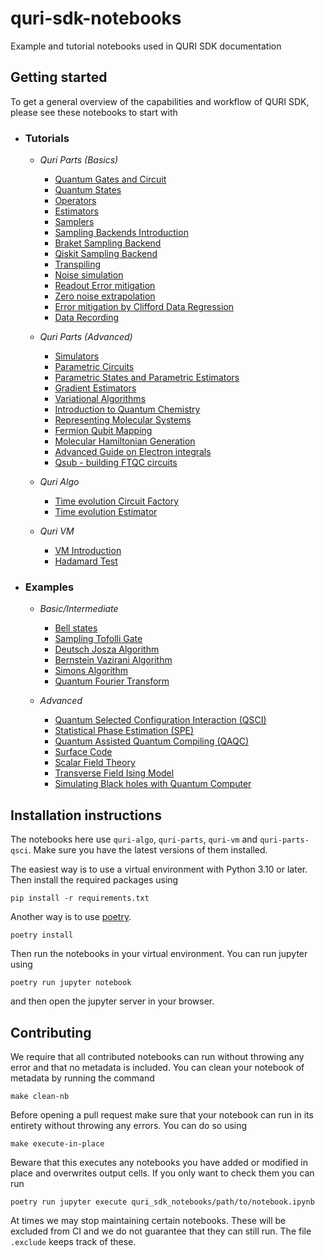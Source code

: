 # quri-sdk-notebooks
Example and tutorial notebooks used in QURI SDK documentation

## Getting started
To get a general overview of the capabilities and workflow of QURI SDK, please see these notebooks to start with

- ### **Tutorials**
    - *Quri Parts (Basics)*
        - [Quantum Gates and Circuit](quri_sdk_notebooks/tutorials/3_quri-parts/0_basics/0_circuits/0_circuits.ipynb)
        - [Quantum States](quri_sdk_notebooks/tutorials/3_quri-parts/0_basics/2_states/2_states.ipynb)
        - [Operators](quri_sdk_notebooks/tutorials/3_quri-parts/0_basics/3_operators/3_operators.ipynb)
        - [Estimators](quri_sdk_notebooks/tutorials/3_quri-parts/0_basics/4_estimators/4_estimators.ipynb)
        - [Samplers](quri_sdk_notebooks/tutorials/3_quri-parts/0_basics/6_sampling_estimation/sampling_estimation.ipynb)
        - [Sampling Backends Introduction](quri_sdk_notebooks/tutorials/3_quri-parts/0_basics/7_real_devices/0_sampling_backends/sampling_real.ipynb)
        - [Braket Sampling Backend](quri_sdk_notebooks/tutorials/3_quri-parts/0_basics/7_real_devices/1_braket/sampling_real_braket.ipynb)
        - [Qiskit Sampling Backend](quri_sdk_notebooks/tutorials/3_quri-parts/0_basics/7_real_devices/2_qiskit/sampling_real_qiskit.ipynb)
        - [Transpiling](quri_sdk_notebooks/tutorials/3_quri-parts/0_basics/8_transpiler/transpiler.ipynb)
        - [Noise simulation](quri_sdk_notebooks/tutorials/3_quri-parts/0_basics/9_noise_error/9_noise_error.ipynb)
        - [Readout Error mitigation](quri_sdk_notebooks/tutorials/3_quri-parts/0_basics/10_error_mitigation/0_readout/0_readout.ipynb)
        - [Zero noise extrapolation](quri_sdk_notebooks/tutorials/3_quri-parts/0_basics/10_error_mitigation/1_zne/1_zne.ipynb)
        - [Error mitigation by Clifford Data Regression](quri_sdk_notebooks/tutorials/3_quri-parts/0_basics/10_error_mitigation/2_cdr/2_cdr.ipynb)
        - [Data Recording](quri_sdk_notebooks/tutorials/3_quri-parts/0_basics/11_data_recording/11_data_recording.ipynb)
        
    - *Quri Parts (Advanced)*
        - [Simulators](quri_sdk_notebooks/tutorials/3_quri-parts/1_advanced/0_simulator/0_simulator.ipynb)
        - [Parametric Circuits](quri_sdk_notebooks/tutorials/3_quri-parts/1_advanced/1_parametric/0_parametric_circuit/0_parametric_circuit.ipynb)
        - [Parametric States and Parametric Estimators](quri_sdk_notebooks/tutorials/3_quri-parts/1_advanced/1_parametric/1_estimate_parametric_state/)
        - [Gradient Estimators](quri_sdk_notebooks/tutorials/3_quri-parts/1_advanced/1_parametric/2_gradient_estimators/2_gradient_estimator.ipynb)
        - [Variational Algorithms](quri_sdk_notebooks/tutorials/3_quri-parts/1_advanced/2_variational/variational.ipynb)
        - [Introduction to Quantum Chemistry](quri_sdk_notebooks/tutorials/3_quri-parts/2_quantum-chemistry/0_introduction/0_introduction.ipynb)
        - [Representing Molecular Systems](quri_sdk_notebooks/tutorials/3_quri-parts/2_quantum-chemistry/1_mo/1_molecules.ipynb)
        - [Fermion Qubit Mapping](quri_sdk_notebooks/tutorials/3_quri-parts/0_basics/5_mapping/qubit_operator_mapping.ipynb)
        - [Molecular Hamiltonian Generation](quri_sdk_notebooks/tutorials/3_quri-parts/2_quantum-chemistry/2_hamiltonian/0_hamiltonian/0_hamiltonian.ipynb)
        - [Advanced Guide on Electron integrals](quri_sdk_notebooks/tutorials/3_quri-parts/2_quantum-chemistry/2_hamiltonian/1_advanced_guide/1_advanced_guide.ipynb)
        - [Qsub - building FTQC circuits](quri_sdk_notebooks/tutorials/3_quri-parts/1_advanced/3_qsub/basics.ipynb)

    - *Quri Algo*
        - [Time evolution Circuit Factory](quri_sdk_notebooks/tutorials/1_quri-algo/0_basics/0_time_evolution/0_time_evo.ipynb)
        - [Time evolution Estimator](quri_sdk_notebooks/tutorials/1_quri-algo/0_basics/1_estimator/1_estimator.ipynb)
        
    - *Quri VM*
        - [VM Introduction](quri_sdk_notebooks/tutorials/2_quri-vm/0_vm-introduction/0_vm-introduction.ipynb)
        - [Hadamard Test](quri_sdk_notebooks/tutorials/0_general/hadamard_tutorial.ipynb)
    


- ### **Examples**
    - *Basic/Intermediate*
        - [Bell states](quri_sdk_notebooks/examples/1_quri-parts/0_Basics/0_bell/0_bell.ipynb)
        - [Sampling Tofolli Gate](quri_sdk_notebooks/examples/1_quri-parts/0_Basics/1_toffoli/1_toffoli.ipynb)
        - [Deutsch Josza Algorithm](quri_sdk_notebooks/examples/1_quri-parts/1_Intermediate/0_DJ/0._dj_algorithm.ipynb)
        - [Bernstein Vazirani Algorithm](quri_sdk_notebooks/examples/1_quri-parts/1_Intermediate/1_BV/1._bv_algorithm.ipynb)
        - [Simons Algorithm](quri_sdk_notebooks/examples/1_quri-parts/1_Intermediate/2_simons/2._simons.ipynb)
        - [Quantum Fourier Transform](quri_sdk_notebooks/examples/1_quri-parts/2_QFT_and_QPE/0_QFT/0_qft.ipynb)

    - *Advanced*
        - [Quantum Selected Configuration Interaction (QSCI)](quri_sdk_notebooks/examples/0_quri-algo-vm/0_qsci/0_qsci.ipynb)
        - [Statistical Phase Estimation (SPE)](quri_sdk_notebooks/examples/0_quri-algo-vm/1_spe/1_spe.ipynb)
        - [Quantum Assisted Quantum Compiling (QAQC)](quri_sdk_notebooks/examples/0_quri-algo-vm/2_qaqc/2_qaqc.ipynb)
        - [Surface Code](quri_sdk_notebooks/examples/0_quri-algo-vm/4_surface_code/4_surface_code.ipynb)
        - [Scalar Field Theory](quri_sdk_notebooks/examples/0_quri-algo-vm/3_scalar_field_theory/3_scalar_field_theory.ipynb)
        - [Transverse Field Ising Model](quri_sdk_notebooks/examples/0_quri-algo-vm/6_transverse_field_ising_model/6_TFIM.ipynb)
        - [Simulating Black holes with Quantum Computer](quri_sdk_notebooks/examples/0_quri-algo-vm/5_page_curve/5_page_curve.ipynb)


## Installation instructions

The notebooks here use `quri-algo`, `quri-parts`, `quri-vm` and `quri-parts-qsci`. Make sure you have the latest versions of them installed.

The easiest way is to use a virtual environment with Python 3.10 or later. Then install the required packages using

```
pip install -r requirements.txt
```

Another way is to use [poetry](https://python-poetry.org/docs/#installing-with-pipx).

```
poetry install
```

Then run the notebooks in your virtual environment. You can run jupyter using

```
poetry run jupyter notebook
```

and then open the jupyter server in your browser.

## Contributing

We require that all contributed notebooks can run without throwing any error and that no metadata is included. You can clean your notebook of metadata by running the command

```
make clean-nb
```

Before opening a pull request make sure that your notebook can run in its entirety without throwing any errors. You can do so using

```
make execute-in-place
```

Beware that this executes any notebooks you have added or modified in place and overwrites output cells. If you only want to check them you can run

```
poetry run jupyter execute quri_sdk_notebooks/path/to/notebook.ipynb
```

At times we may stop maintaining certain notebooks. These will be excluded from CI and we do not guarantee that they can still run. The file `.exclude` keeps track of these.
